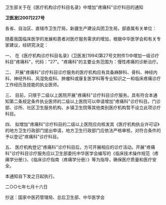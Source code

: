 卫生部关于在《医疗机构诊疗科目名录》中增加"疼痛科"诊疗科目的通知

**卫医发\[2007\]227号**

各省、自治区、直辖市卫生厅局，新疆生产建设兵团卫生局，部直属有关单位：

随着我国临床医学的发展和患者对医疗服务需求的增加，根据中华医学会和有关专家建议，经研究决定：

一、 在《医疗机构诊疗科目名录》(卫医发\[1994\]第27号文附件1)中增加一级诊疗科目"疼痛科"，代码："27"。"疼痛科"的主要业务范围为：慢性疼痛的诊断治疗。

二、 开展"疼痛科"诊疗科目诊疗服务的医疗机构应有具备麻醉科、骨科、神经内科、神经外科、风湿免疫科、肿瘤科或康复医学科等专业知识之一和临床疼痛诊疗工作经历及技能的执业医师。

三、 目前，只限于二级以上医院开展"疼痛科"诊疗科目诊疗服务。具有符合本通知第二条规定条件执业医师的二级以上医院可以申请增加"疼痛科"诊疗科目。门诊部、诊所、社区卫生服务机构、乡镇卫生院等其他类别医疗机构暂不设立此项诊疗科目。

四、 拟增加"疼痛科"诊疗科目的二级以上医院应向核发其《医疗机构执业许可证》的地方卫生行政部门提出申请，地方卫生行政部门应依法严格审核，对符合条件的予以登记"疼痛科"诊疗科目。

五、 医疗机构登记"疼痛科"诊疗科目后，方可开展相应的诊疗活动。开展"疼痛科"诊疗科目诊疗服务应以卫生部委托中华医学会编写的《临床技术操作规范（疼痛学分册）》、《临床诊疗指南（疼痛学分册）》等为指导，确保医疗质量和医疗安全。

本通知自下发之日起执行。

二○○七年七月十六日

抄送：国家中医药管理局、总后卫生部、中华医学会